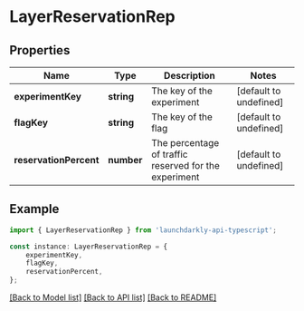# LayerReservationRep


## Properties

Name | Type | Description | Notes
------------ | ------------- | ------------- | -------------
**experimentKey** | **string** | The key of the experiment | [default to undefined]
**flagKey** | **string** | The key of the flag | [default to undefined]
**reservationPercent** | **number** | The percentage of traffic reserved for the experiment | [default to undefined]

## Example

```typescript
import { LayerReservationRep } from 'launchdarkly-api-typescript';

const instance: LayerReservationRep = {
    experimentKey,
    flagKey,
    reservationPercent,
};
```

[[Back to Model list]](../README.md#documentation-for-models) [[Back to API list]](../README.md#documentation-for-api-endpoints) [[Back to README]](../README.md)
